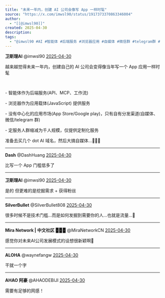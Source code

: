 ```yaml
---
title: "未来一年内，创建 AI 公司会像写 App 一样时髦"
source: "https://x.com/imwsl90/status/1917373370863346004"
author:
  - "[[@imwsl90]]"
created: 2025-04-30
description:
tags:
  - "@imwsl90 #AI #智能体 #后端服务 #浏览器应用 #自媒体 #微信群 #telegram群 #定制化服务"
---
```

**卫斯理AI** @imwsl90 [2025-04-30](https://x.com/imwsl90/status/1917373370863346004/history)

越来越觉得未来一年内，创建自己的 AI 公司会变得像当年写一个 App 应用一样时髦

​

​- 智能体作为后端服务(API、MCP、工作流)

\- 浏览器作为应用载体(JavaScript) 提供服务

​- 没有中心化的应用市场(App Store/Google play)，只有自有分发渠道(自媒体、微信/telegram 群)

​- 定服务人群缩减为千人规模，仅提供定制化服务

​准备去买几个 dot AI 域名，然后大搞自媒体…🤣🤣🤣

---

**Dash** @DashHuang [2025-04-30](https://x.com/DashHuang/status/1917387817367535796)

比写一个 App 门槛低多了

---

**卫斯理AI** @imwsl90 [2025-04-30](https://x.com/imwsl90/status/1917389280181465307)

是的 但更难的是挖掘需求 + 获得粉丝

---

**SilverBullet** @SilverBullet808 [2025-04-30](https://x.com/SilverBullet808/status/1917393672724963466)

很多时候不是技术门槛…而是如何发掘到需要你的人…也就是流量…🫡

---

**Mira Network | 中文社区 🁢🁢🁢** @MiraNetworkCN [2025-04-30](https://x.com/MiraNetworkCN/status/1917409349686944025)

感觉你对未来AI公司发展模式的设想很新颖啊🤔

---

**ALOHA** @waynefangw [2025-04-30](https://x.com/waynefangw/status/1917376764369842358)

干就一个字

---

**AHAO 阿豪** @AHAODEBIJI [2025-04-30](https://x.com/AHAODEBIJI/status/1917410545785004518)

需要有足够的网感！